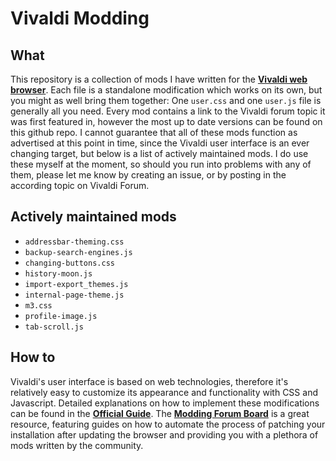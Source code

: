# Vivaldi Modding

## What

This repository is a collection of mods I have written for the [**Vivaldi web browser**](https://vivaldi.com). Each file is a standalone modification which works on its own, but you might as well bring them together: One `user.css` and one `user.js` file is generally all you need. Every mod contains a link to the Vivaldi forum topic it was first featured in, however the most up to date versions can be found on this github repo. I cannot guarantee that all of these mods function as advertised at this point in time, since the Vivaldi user interface is an ever changing target, but below is a list of actively maintained mods. I do use these myself at the moment, so should you run into problems with any of them, please let me know by creating an issue, or by posting in the according topic on Vivaldi Forum.

## Actively maintained mods

* `addressbar-theming.css`
* `backup-search-engines.js`
* `changing-buttons.css`
* `history-moon.js`
* `import-export_themes.js`
* `internal-page-theme.js`
* `m3.css`
* `profile-image.js`
* `tab-scroll.js`

## How to

Vivaldi's user interface is based on web technologies, therefore it's relatively easy to customize its appearance and functionality with CSS and Javascript. Detailed explanations on how to implement these modifications can be found in the [**Official Guide**](https://forum.vivaldi.net/topic/10549/modding-vivaldi/40). The [**Modding Forum Board**](https://forum.vivaldi.net/category/52/modifications) is a great resource, featuring guides on how to automate the process of patching your installation after updating the browser and providing you with a plethora of mods written by the community.
